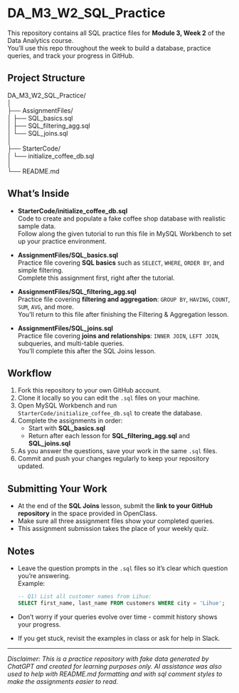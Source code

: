 # DA_M3_W2_SQL_Practice

This repository contains all SQL practice files for **Module 3, Week 2** of the Data Analytics course.  
You’ll use this repo throughout the week to build a database, practice queries, and track your progress in GitHub.



## Project Structure

DA_M3_W2_SQL_Practice/  
│  
├── AssignmentFiles/  
│   ├── SQL_basics.sql  
│   ├── SQL_filtering_agg.sql  
│   └── SQL_joins.sql  
│  
├── StarterCode/  
│   └── initialize_coffee_db.sql  
│  
└── README.md  

## What’s Inside

- **StarterCode/initialize_coffee_db.sql**  
  Code to create and populate a fake coffee shop database with realistic sample data.  
  Follow along the given tutorial to run this file in MySQL Workbench to set up your practice environment.

- **AssignmentFiles/SQL_basics.sql**  
  Practice file covering **SQL basics** such as `SELECT`, `WHERE`, `ORDER BY`, and simple filtering.  
  Complete this assignment first, right after the tutorial.

- **AssignmentFiles/SQL_filtering_agg.sql**  
  Practice file covering **filtering and aggregation**: `GROUP BY`, `HAVING`, `COUNT`, `SUM`, `AVG`, and more.  
  You’ll return to this file after finishing the Filtering & Aggregation lesson.

- **AssignmentFiles/SQL_joins.sql**  
  Practice file covering **joins and relationships**: `INNER JOIN`, `LEFT JOIN`, subqueries, and multi-table queries.  
  You’ll complete this after the SQL Joins lesson.



## Workflow

1. Fork this repository to your own GitHub account.  
2. Clone it locally so you can edit the `.sql` files on your machine.  
3. Open MySQL Workbench and run `StarterCode/initialize_coffee_db.sql` to create the database.  
4. Complete the assignments in order:  
   - Start with **SQL_basics.sql**  
   - Return after each lesson for **SQL_filtering_agg.sql** and **SQL_joins.sql**  
5. As you answer the questions, save your work in the same `.sql` files.  
6. Commit and push your changes regularly to keep your repository updated.



## Submitting Your Work

- At the end of the **SQL Joins** lesson, submit the **link to your GitHub repository** in the space provided in OpenClass.
- Make sure all three assignment files show your completed queries.  
- This assignment submission takes the place of your weekly quiz.  



## Notes

- Leave the question prompts in the `.sql` files so it’s clear which question you’re answering.  
  Example:  
  ```sql 
  -- Q1) List all customer names from Lihue:  
  SELECT first_name, last_name FROM customers WHERE city = 'Lihue';  
  ```

- Don’t worry if your queries evolve over time - commit history shows your progress.  
- If you get stuck, revisit the examples in class or ask for help in Slack.

---

_Disclaimer: This is a practice repository with fake data generated by ChatGPT and created for learning purposes only. AI assistance was also used to help with README.md formatting and with sql comment styles to make the assignments easier to read._  
